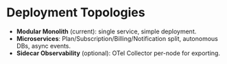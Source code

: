 # Deployment Topologies

- **Modular Monolith** (current): single service, simple deployment.
- **Microservices**: Plan/Subscription/Billing/Notification split, autonomous DBs, async events.
- **Sidecar Observability** (optional): OTel Collector per-node for exporting.
